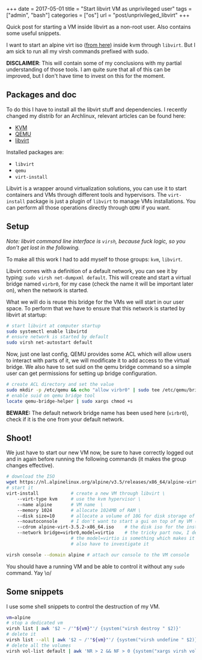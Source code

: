+++
date = 2017-05-01
title = "Start libvirt VM as unprivileged user"
tags = ["admin", "bash"]
categories = ["os"]
url = "post/unprivileged_libvirt"
+++

Quick post for starting a VM inside libvirt as a non-root user. Also contains
some useful snippets.

I want to start an alpine virt iso ([from here](https://alpinelinux.org/downloads/))
inside kvm through `libvirt`. But I am sick to run all my virsh commands prefixed with sudo.

**DISCLAIMER**: This will contain some of my conclusions with my partial understanding
of those tools. I am quite sure that all of this can be improved, but I don't
have time to invest on this for the moment.


## Packages and doc

To do this I have to install all the libvirt stuff and dependencies. I recently
changed my distrib for an Archlinux, relevant articles can be found here:

- [KVM](https://wiki.archlinux.org/index.php/KVM)
- [QEMU](https://wiki.archlinux.org/index.php/QEMU)
- [libvirt](https://wiki.archlinux.org/index.php/libvirt)

Installed packages are:

- `libvirt`
- `qemu`
- `virt-install`

Libvirt is a wrapper around virtualization solutions, you can use it to
start containers and VMs through different tools and hypervisors. The `virt-install`
package is just a plugin of `libvirt` to manage VMs installations. You can
perform all those operations directly through `QEMU` if you want.

## Setup

*Note: libvirt command line interface is `virsh`, because fuck logic, so
you don't get lost in the following.*

To make all this work I had to add myself to those groups: `kvm`, `libvirt`.

Libvirt comes with a definition of a default network, you can see it by typing:
`sudo virsh net-dumpxml default`. This will create and start a virtual bridge
named `virbr0`, for my case (check the name it will be important later on), when
the network is started.

What we will do is reuse this bridge for the VMs we will start in our user space.
To perform that we have to ensure that this network is started by libvirt at
startup:

```bash
# start libvirt at computer startup
sudo systemctl enable libvirtd
# ensure network is started by default
sudo virsh net-autostart default
```

Now, just one last config, QEMU provides some ACL which will allow users to
interact with parts of it, we will modificate it to add access to the virtual
bridge. We also have to set suid on the qemu bridge command so a simple user
can get permissions for setting up bridge configuration.

```bash
# create ACL directory and set the value
sudo mkdir -p /etc/qemu && echo "allow virbr0" | sudo tee /etc/qemu/bridge.conf
# enable suid on qemu bridge tool
locate qemu-bridge-helper | sudo xargs chmod +s
```

**BEWARE:** The default network bridge name has been used here (`virbr0`),
check if it is the one from your default network.

## Shoot!

We just have to start our new VM now, be sure to have correctly logged out and
in again before running the following commands (it makes the group changes effective).

```bash
# download the ISO
wget https://nl.alpinelinux.org/alpine/v3.5/releases/x86_64/alpine-virt-3.5.2-x86_64.iso
# start it
virt-install			# create a new VM through libvirt \
	--virt-type kvm		# use the kvm hypervisor \
	--name alpine		# VM name  \
	--memory 1024		# allocate 1024MB of RAM \
	--disk size=10		# allocate a volume of 10G for disk storage of the VM \
	--noautoconsole		# I don't want to start a gui on top of my VM (this part has to be investigated) \
	--cdrom alpine-virt-3.5.2-x86_64.iso	# the disk iso for the installation \
	--network bridge=virbr0,model=virtio	# the tricky part now, I define the bridge to attach my VM to \
						# the model=virtio is something which makes it work properly, \
						# also have to investigate it

virsh console --domain alpine # attach our console to the VM console
```

You should have a running VM and be able to control it without any `sudo` command.
Yay \o/

## Some snippets

I use some shell snippets to control the destruction of my VM.

```bash
vm=alpine
# stop a dedicated vm
virsh list | awk '$2 ~ /'"${vm}"'/ {system("virsh destroy " $2)}'
# delete it
virsh list --all | awk '$2 ~ /'"${vm}"'/ {system("virsh undefine " $2)}'
# delete all the volumes
virsh vol-list default | awk 'NR > 2 && NF > 0 {system("xargs virsh vol-delete --pool default " $1)}'
```
